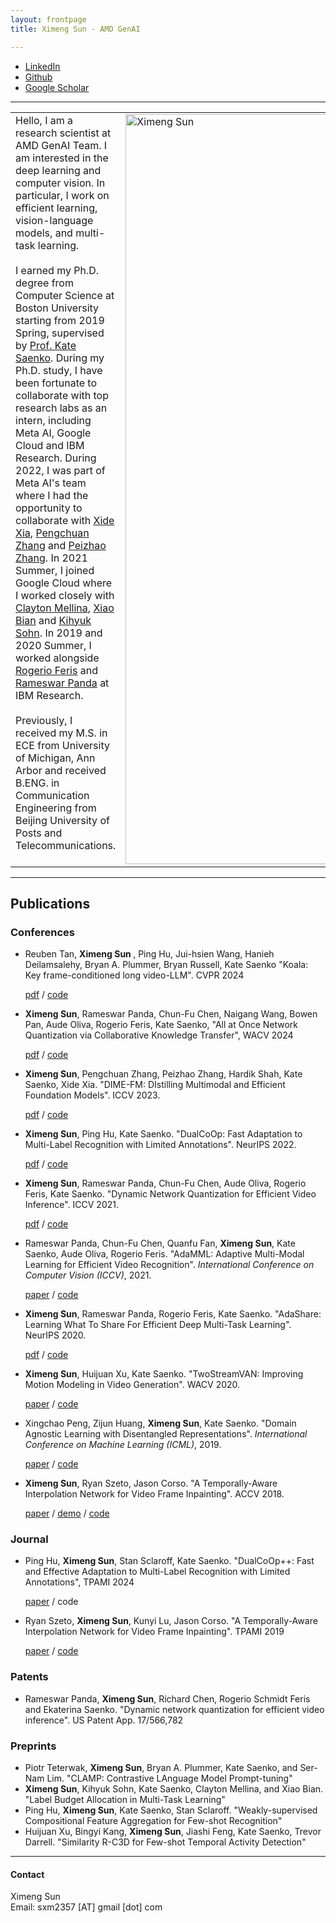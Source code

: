```yaml
---
layout: frontpage
title: Ximeng Sun - AMD GenAI

---
```


<div class="navbar">
<div class="navbar-inner">
<ul class="nav">
<li><a href="https://www.linkedin.com/in/ximeng-sun-a8a9ab13a/">LinkedIn</a></li>
<li><a href="https://github.com/sunxm2357">Github</a></li>
<li><a href="https://scholar.google.com/citations?user=iegEnEwAAAAJ">Google Scholar</a></li>
</ul>
</div>
</div>


---
<div class="container">
<div class="span8">
<table>
<tr>
<td> Hello, I am a research scientist at AMD GenAI Team. I am interested in the deep learning and computer vision. In particular, I work on efficient learning, vision-language models, and multi-task learning.

<br/>
<br/>
I earned my Ph.D. degree from Computer Science at Boston University starting from 2019 Spring, supervised by  <a href="http://ai.bu.edu/ksaenko.html">Prof. Kate Saenko</a>. 
During my Ph.D. study, I have been fortunate to collaborate with top research labs as an intern, including Meta AI, Google Cloud and IBM Research. During 2022, I was part of Meta AI's team where I had the opportunity to collaborate with <a href="https://xidexia.github.io/">Xide Xia</a>, <a href="https://pzzhang.github.io/pzzhang/">Pengchuan Zhang</a> and <a href="https://research.facebook.com/people/zhang-peizhao/">Peizhao Zhang</a>.  In 2021 Summer, I joined Google Cloud where I worked closely with  <a href="https://scholar.google.com/citations?user=Vu3vH2sAAAAJ&hl=en">Clayton Mellina</a>, <a href="https://scholar.google.com/citations?user=ZpF26loAAAAJ&hl=en">Xiao Bian</a> and <a href="https://scholar.google.com/citations?user=VxpypngAAAAJ&hl=en">Kihyuk Sohn</a>.  In 2019 and 2020 Summer, I worked alongside <a href="http://rogerioferis.com/">Rogerio Feris</a> and <a href="https://rpand002.github.io/ ">Rameswar Panda</a> at IBM Research.
<br/>
<br/>
Previously, I received my M.S. in ECE from University of Michigan, Ann Arbor and received B.ENG. in Communication Engineering from Beijing University of Posts and Telecommunications.
<br/>
<br/> </td>
<td><img src="../assets/pics/ximeng.png" title="Ximeng Sun" alt="Ximeng Sun" height="1200" width="800"/> </td>
</tr>
</table>

</div>
</div>


---
<h2><a name="publication"></a>Publications</h2>


<h3>Conferences</h3>
<ul>

<li>Reuben Tan, <strong> Ximeng Sun </strong>, Ping Hu, Jui-hsien Wang, Hanieh Deilamsalehy, Bryan A. Plummer, Bryan Russell, Kate Saenko "Koala: Key frame-conditioned long video-LLM". CVPR 2024 </li>
<p><a href="https://arxiv.org/pdf/2303.18232.pdf">pdf</a> / <a href="https://github.com/sunxm2357/DIME-FM">code</a></p>


<li><strong>Ximeng Sun</strong>, Rameswar Panda, Chun-Fu Chen, Naigang Wang, Bowen Pan, Aude Oliva, Rogerio Feris, Kate Saenko, "All at Once Network Quantization via Collaborative Knowledge Transfer", WACV 2024  </li>
<p><a href="">pdf</a> / <a href="">code</a> </p>

<li><strong>Ximeng Sun</strong>,  Pengchuan Zhang, Peizhao Zhang, Hardik Shah, Kate Saenko, Xide Xia. "DIME-FM: DIstilling Multimodal and Efficient Foundation Models". ICCV 2023.</li>
<p><a href="https://arxiv.org/pdf/2303.18232.pdf">pdf</a> / <a href="https://github.com/sunxm2357/DIME-FM">code</a></p>




<li><strong>Ximeng Sun</strong>, Ping Hu, Kate Saenko. "DualCoOp: Fast Adaptation to Multi-Label Recognition with Limited Annotations". NeurIPS 2022.</li>
<p><a href="https://arxiv.org/pdf/2206.09541.pdf">pdf</a> / <a href="https://github.com/sunxm2357/DualCoOp">code</a></p>


<li><strong>Ximeng Sun</strong>, Rameswar Panda, Chun-Fu Chen, Aude Oliva, Rogerio Feris, Kate Saenko. "Dynamic Network Quantization for Efficient Video Inference". ICCV 2021.</li>
<p><a href="https://arxiv.org/pdf/2108.10394.pdf">pdf</a> / <a href="https://github.com/sunxm2357/VideoIQ">code</a></p>



<li>Rameswar Panda, Chun-Fu Chen, Quanfu Fan, <strong>Ximeng Sun</strong>, Kate Saenko, Aude Oliva, Rogerio Feris. "AdaMML: Adaptive Multi-Modal Learning for Efficient Video Recognition".  <em>International Conference on Computer Vision (ICCV)</em>, 2021.  </li>
<p><a href="https://arxiv.org/pdf/2105.05165">paper</a>  / <a href="https://github.com/IBM/AdaMML">code</a></p>


<li><strong>Ximeng Sun</strong>, Rameswar Panda, Rogerio Feris,  Kate Saenko. "AdaShare:  Learning What To Share For Efficient Deep Multi-Task Learning". NeurIPS 2020.</li>
<p><a href="https://arxiv.org/pdf/1911.12423.pdf">pdf</a> / <a href="https://github.com/sunxm2357/AdaShare">code</a> </p>


<li><strong>Ximeng Sun</strong>, Huijuan Xu, Kate Saenko. "TwoStreamVAN: Improving Motion Modeling in Video Generation". WACV 2020.</li>
<p><a href="https://arxiv.org/pdf/1812.01037">paper</a> / <a href="https://github.com/sunxm2357/TwoStreamVAN">code</a>  </p>

<li>Xingchao Peng, Zijun Huang, <strong>Ximeng Sun</strong>, Kate Saenko. "Domain Agnostic Learning with Disentangled Representations". <em> International Conference on Machine Learning (ICML)</em>, 2019.</li>
<p><a href="https://arxiv.org/pdf/1904.12347">paper</a>  / <a href="https://github.com/VisionLearningGroup/DAL">code</a></p>



<li><strong>Ximeng Sun</strong>,  Ryan Szeto, Jason Corso. "A Temporally-Aware Interpolation Network for Video Frame Inpainting". ACCV 2018.</li> 
<p><a href="https://link.springer.com/chapter/10.1007/978-3-030-20893-6_16">paper</a> /  <a href="https://youtu.be/I27HHr3VWjg">demo</a> / <a href="https://github.com/sunxm2357/TAI_video_frame_inpainting">code</a></p>




</ul>

<h3>Journal</h3>
<ul>

<li>Ping Hu, <strong>Ximeng Sun</strong>, Stan Sclaroff, Kate Saenko. "DualCoOp++: Fast and Effective Adaptation to Multi-Label Recognition with Limited Annotations", TPAMI 2024 </li>
<p><a href="https://arxiv.org/abs/2308.01890">paper</a>  / code </p>


<li>Ryan Szeto, <strong>Ximeng Sun</strong>,  Kunyi Lu, Jason Corso. "A Temporally-Aware Interpolation Network for Video Frame Inpainting". TPAMI 2019 </li> 
<p><a href="https://ieeexplore.ieee.org/document/8892406">paper</a>  / <a href=" https://github.com/MichiganCOG/video-frame-inpainting">code</a></p>

</ul>

<h3>Patents</h3>
<ul>
  <li>Rameswar Panda, <strong>Ximeng Sun</strong>, Richard Chen, Rogerio Schmidt Feris and Ekaterina Saenko. "Dynamic network quantization for efficient video inference". US Patent App. 17/566,782  </li>


</ul>

<h3>Preprints</h3>
<ul>
  <li>Piotr Teterwak, <strong>Ximeng Sun</strong>, Bryan A. Plummer, Kate Saenko, and Ser-Nam Lim. "CLAMP: Contrastive LAnguage Model Prompt-tuning" </li>

  <li><strong>Ximeng Sun</strong>, Kihyuk Sohn, Kate Saenko, Clayton Mellina, and Xiao Bian. "Label Budget Allocation in Multi-Task Learning" </li>


  <li>Ping Hu, <strong>Ximeng Sun</strong>, Kate Saenko, Stan Sclaroff. "Weakly-supervised Compositional Feature Aggregation for Few-shot Recognition"  </li>

 <li>Huijuan Xu, Bingyi Kang, <strong>Ximeng Sun</strong>, Jiashi Feng, Kate Saenko, Trevor Darrell. "Similarity R-C3D for Few-shot Temporal Activity Detection" </li>

</ul>

---
<div class="container">
<h4><a name="contact"></a>Contact</h4>

<div class="row-fluid">
<div class="span5">
Ximeng Sun<br/>
<div id="hide_email">
Email: sxm2357 [AT] gmail [dot] com <br/>


</div>
</div>
</div>
</div>

